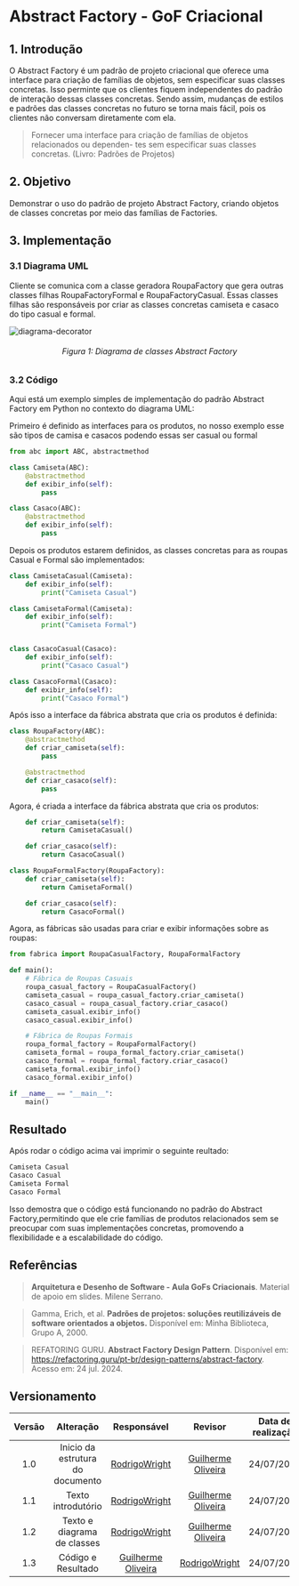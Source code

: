 # Abstract Factory - GoF Criacional

## 1. Introdução

O Abstract Factory é um padrão de projeto criacional que oferece uma interface para criação de famílias de objetos, sem especificar suas classes concretas. Isso perminte que os clientes fiquem independentes do padrão de interação dessas classes concretas. Sendo assim, mudanças de estilos e padrões das classes concretas no futuro se torna mais fácil, pois os clientes não conversam diretamente com ela.

> Fornecer uma interface para criação de famílias de objetos relacionados ou dependen- tes sem especificar suas classes concretas. (Livro: Padrões de Projetos)


## 2. Objetivo

Demonstrar o uso do padrão de projeto Abstract Factory, criando objetos de classes concretas por meio das famílias de Factories.

## 3. Implementação


### 3.1 Diagrama UML
Cliente se comunica com a classe geradora RoupaFactory que gera outras classes filhas RoupaFactoryFormal e RoupaFactoryCasual. Essas classes filhas são responsáveis por criar as classes concretas camiseta e casaco do tipo casual e formal.

![diagrama-decorator](./src/AbstractFactory/AbstractFactory.png)
<h6 align = "center">Figura 1: Diagrama de classes Abstract Factory</h6>

### 3.2 Código

Aqui está um exemplo simples de implementação do padrão Abstract Factory em Python no contexto do diagrama UML:

Primeiro é definido as interfaces para os produtos, no nosso exemplo esse são tipos de camisa e casacos podendo essas ser casual ou formal

```Python
from abc import ABC, abstractmethod

class Camiseta(ABC):
    @abstractmethod
    def exibir_info(self):
        pass

class Casaco(ABC):
    @abstractmethod
    def exibir_info(self):
        pass


```

Depois os produtos estarem definidos, as classes concretas para as roupas Casual e Formal são implementados:

```Python
class CamisetaCasual(Camiseta):
    def exibir_info(self):
        print("Camiseta Casual")

class CamisetaFormal(Camiseta):
    def exibir_info(self):
        print("Camiseta Formal")


class CasacoCasual(Casaco):
    def exibir_info(self):
        print("Casaco Casual")

class CasacoFormal(Casaco):
    def exibir_info(self):
        print("Casaco Formal")

```
Após isso a interface da fábrica abstrata que cria os produtos é definida:

```Python
class RoupaFactory(ABC):
    @abstractmethod
    def criar_camiseta(self):
        pass

    @abstractmethod
    def criar_casaco(self):
        pass
```
Agora, é criada a interface da fábrica abstrata que cria os produtos:

```Python
    def criar_camiseta(self):
        return CamisetaCasual()

    def criar_casaco(self):
        return CasacoCasual()

class RoupaFormalFactory(RoupaFactory):
    def criar_camiseta(self):
        return CamisetaFormal()

    def criar_casaco(self):
        return CasacoFormal()

```
Agora, as fábricas são usadas para criar e exibir informações sobre as roupas:

```Python
from fabrica import RoupaCasualFactory, RoupaFormalFactory

def main():
    # Fábrica de Roupas Casuais
    roupa_casual_factory = RoupaCasualFactory()
    camiseta_casual = roupa_casual_factory.criar_camiseta()
    casaco_casual = roupa_casual_factory.criar_casaco()
    camiseta_casual.exibir_info()  
    casaco_casual.exibir_info()     

    # Fábrica de Roupas Formais
    roupa_formal_factory = RoupaFormalFactory()
    camiseta_formal = roupa_formal_factory.criar_camiseta()
    casaco_formal = roupa_formal_factory.criar_casaco()
    camiseta_formal.exibir_info()  
    casaco_formal.exibir_info()     

if __name__ == "__main__":
    main()
```
## Resultado
Após rodar o código acima vai imprimir o seguinte reultado:
```Python
Camiseta Casual
Casaco Casual
Camiseta Formal
Casaco Formal
```
Isso demostra que o código está funcionando no padrão do Abstract Factory,permitindo que ele crie famílias de produtos relacionados sem se preocupar com suas implementações concretas, promovendo a flexibilidade e a escalabilidade do código.

## Referências

> **Arquitetura e Desenho de Software - Aula GoFs Criacionais**. Material de apoio em slides. Milene Serrano.

> Gamma, Erich, et al. **Padrões de projetos: soluções reutilizáveis de software orientados a objetos.** Disponível em: Minha Biblioteca, Grupo A, 2000.

> REFATORING GURU. **Abstract Factory Design Pattern**. Disponível em: https://refactoring.guru/pt-br/design-patterns/abstract-factory. Acesso em: 24 jul. 2024.

## Versionamento

| Versão | Alteração |  Responsável  | Revisor | Data de realização | Data de revisão |
| :------: | :---: | :-----: | :----: | :----: | :-----: |
| 1.0    | Inicio da estrutura do documento | [RodrigoWright](https://github.com/RodrigoWright) | [Guilherme Oliveira](https://github.com/GG555-13) | 24/07/2023 | 24/07/2023 |
| 1.1 | Texto introdutório | [RodrigoWright](https://github.com/RodrigoWright) | [Guilherme Oliveira](https://github.com/GG555-13) | 24/07/2023 | 24/07/2023 | 
| 1.2 | Texto e diagrama de classes | [RodrigoWright](https://github.com/RodrigoWright) | [Guilherme Oliveira](https://github.com/GG555-13) | 24/07/2023 | 24/07/2023 | 
| 1.3 | Código e Resultado | [Guilherme Oliveira](https://github.com/GG555-13)| [RodrigoWright](https://github.com/RodrigoWright) | 24/07/2023 | 24/07/2023 | 